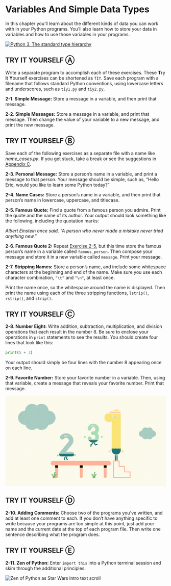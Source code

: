 # Variables And Simple Data Types

In this chapter you’ll learn about the different kinds of data you can
work with in your Python programs. You’ll also learn how to store your
data in variables and how to use those variables in your programs.

<a title="Максим Пе, CC BY-SA 4.0 &lt;https://creativecommons.org/licenses/by-sa/4.0&gt;, via Wikimedia Commons" href="https://commons.wikimedia.org/wiki/File:Python_3._The_standard_type_hierarchy.png"><img width="256" alt="Python 3. The standard type hierarchy" src="https://upload.wikimedia.org/wikipedia/commons/thumb/1/10/Python_3._The_standard_type_hierarchy.png/256px-Python_3._The_standard_type_hierarchy.png"></a>

## TRY IT YOURSELF Ⓐ

Write a separate program to accomplish each of these exercises. These **T**ry **I**t **Y**ourself exercises can be shortened as `TIY`. Save
each program with a filename that follows standard Python conventions,
using lowercase letters and underscores, such as `tiy1.py` and
`tiy2.py`.

<span id="ch2exe1"></span>**2-1. Simple Message:** Store a message in a
variable, and then print that message.

<span id="ch2exe2"></span>**2-2. Simple Messages:** Store a message in a
variable, and print that message. Then change the value of your variable
to a new message, and print the new message.

## TRY IT YOURSELF Ⓑ

Save each of the following exercises as a separate file with a name like
*name_cases.py*. If you get stuck, take a break or see the suggestions
in [Appendix C](../../../pcc_2e/tree/master/appendix_c).

<span id="ch2exe3"></span>**2-3. Personal Message:** Store a person&rsquo;s
name in a variable, and print a message to that person. Your message
should be simple, such as, &ldquo;Hello Eric, would you like to learn some
Python today?&rdquo;

<span id="ch2exe4"></span>**2-4. Name Cases:** Store a person&rsquo;s name in
a variable, and then print that person&rsquo;s name in lowercase, uppercase,
and titlecase.

<span id="ch2exe5"></span>**2-5. Famous Quote:** Find a quote from a
famous person you admire. Print the quote and the name of its author.
Your output should look something like the following, including the
quotation marks:

*Albert Einstein once said, &ldquo;A person who never made a mistake never
tried anything new.&rdquo;*

<span id="ch2exe6"></span>**2-6. Famous Quote 2:** Repeat [Exercise
2-5](#ch2exe5), but this time store the famous person&rsquo;s name in
a variable called `famous_person`. Then compose your message and store
it in a new variable called `message`. Print your message.

<span id="ch2exe7"></span>**2-7. Stripping Names:** Store a person&rsquo;s
name, and include some whitespace characters at the beginning and end of
the name. Make sure you use each character combination, `"\t"` and
`"\n"`, at least once.

Print the name once, so the whitespace around the name is displayed.
Then print the name using each of the three stripping functions,
`lstrip()`, `rstrip()`, and `strip()`.



<span id="page_33"></span>
## TRY IT YOURSELF Ⓒ

<span id="ch2exe8"></span>**2-8. Number Eight:** Write addition,
subtraction, multiplication, and division operations that each result in
the number 8. Be sure to enclose your operations in `print` statements
to see the results. You should create four lines that look like this:

``` python
print(5 + 3)
```

Your output should simply be four lines with the number 8 appearing once
on each line.

<span id="ch2exe9"></span>**2-9. Favorite Number:** Store your favorite
number in a variable. Then, using that variable, create a message that
reveals your favorite number. Print that message.

![favourite numbers jumping](fav_num.gif)

## TRY IT YOURSELF Ⓓ

<span id="ch2exe10"></span>**2-10. Adding Comments:** Choose two of the
programs you&rsquo;ve written, and add at least one comment to each. If you
don&rsquo;t have anything specific to write because your programs are too
simple at this point, just add your name and the current date at the top
of each program file. Then write one sentence describing what the
program does.

## TRY IT YOURSELF Ⓔ

<span id="ch2exe11"></span>**2-11. Zen of Python:** Enter `import this`
into a Python terminal session and skim through the additional
principles.

![Zen of Python as Star Wars intro text scroll](zen_of_python.gif)